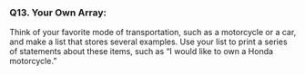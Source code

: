 <p><h3><strong>Q13. Your Own Array: </strong></h3>Think of your favorite mode of transportation, such as a motorcycle or a car, and make a list that stores several examples. Use your list to print a series of statements about these items, such as “I would like to own a Honda motorcycle.”<p>
